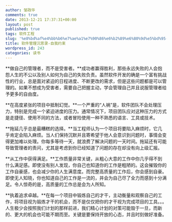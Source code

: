 ```yaml
---
author: 邹政华
comments: true
date: 2013-12-21 17:37:31+00:00
layout: post
published: true
tags: 软件工程
slug: '%e8%bd%af%e4%bb%b6%e7%ae%a1%e7%90%86%e6%b2%89%e6%80%9d%e5%bd%95-%e8%87%aa%e6%88%91%e7%ba%a6%e6%9d%9f%e7%ac%94%e8%ae%b0'
title: 软件管理沉思录-自我约束
wordpress_id: 243
categories: 读书
---
```


**做自己的管理者，而不是受害者。**成功者赢得胜利，那些永远失败的人会抱怨人生的不公以及别人如何为自己的失败负责。虽然软件开发的确是一个富有挑战性的行业，总是面对紧迫的日程进度、不断更改的需求，但是这些问题都是可以管理的。如果不想成为受害者，需要自己把握主动，学会管理自己并且说服管理者给予更多的自由度。

**在高度紧张的项目中抵制幻觉。**一个严重的“人祸”是，软件团队不会处理压力，特别是完成一个紧迫进度的压力。通常情况下，项目团队应对这种压力的方式是走捷径、使用不同的方法，或者冒险使用一种不熟悉的语言、工具或技术。

**拖延几乎总是最糟糕的选择。**当工程师认为一个项目将要陷入麻烦时，它几乎肯定会陷入麻烦。当人们保持沉默并且寄希望于他人会意识到问题时，事情会变得更加难以处理。你每多等待一天，就浪费了解决问题的一天时间。拖延还有可能导致管理者的责问，尤其是考虑到你已经知道了问题的存在却没有向上级汇报。

**从工作中获得满足。**工作质量非常关键，从粗心大意的工作中你几乎得不到什么满足感。即使没有别人发现，你自己也知道你的工作是粗陋的。这会摧毁你的工作自豪感，也会减少你的人生满意度。而完整高质量的工作后，你会感到自豪。即使无人知晓，你也知道自己的工作是一流的，并会为自己尽了全力而感到十分满足。令人惊奇的是，高质量的工作总是会为人所知。

**执着追求卓越。**在每一个项目中锻炼自己的才干，主动衡量和观察自己的工作，将项目视为锻炼才干的机会，而不是仅仅把你的才干视为完成项目的工具。。。人生极少会按照我们计划的那样前进，我们精心计划的对策可能毁于一旦，而新的、更大的机会也可能不期而至。关键是要保持开放的心态，并且时刻做好准备。


